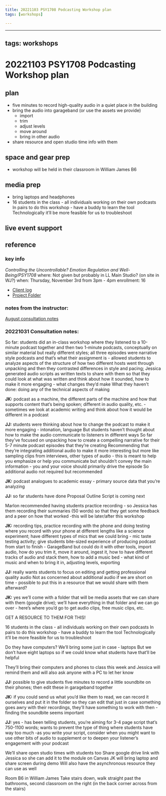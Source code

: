 ```yaml
---
title: 20221103 PSY1708 Podcasting Workshop plan
tags: [workshops]

---
```


---
tags: workshops
---
# 20221103 PSY1708 Podcasting Workshop plan

## plan
* five minutes to record high-quality audio in a quiet place in the building
* bring the audio into garageband (or use the assets we provide)
    * import
    * trim
    * adjust levels
    * move around
    * bring in other audio
* share resource and open studio time info with them

## space and gear prep
* workshop will be held in their classroom in William James B6
## media prep
* bring laptops and headphones
* 16 students in the class - all individuals working on their own podcasts
In pairs to do this workshop - have a buddy to learn the tool 
Technologically it’ll be more feasible for us to troubleshoot
## live event support
## reference
### key info
*Controlling the Uncontrollable? Emotion Regulation and Well-Being/PSY1708*
where: Not given but probably in LL Main Studio? (on site in WJ?)
when: Thursday, November 3rd from 3pm - 4pm
enrollment: 16 
* [Client log](https://docs.google.com/document/d/1xH30oTF7g48-V-_4v5VGQmMZiH6_2nO__Yp9kws3G2g/edit#heading=h.z6pqwenjbvay)
* [Project Folder](https://drive.google.com/drive/folders/1xJMUYcHmg2BReG6tfLkJCkOA4qPHOKfh)

### notes from the instructor: 
[August consultation notes](https://docs.google.com/document/d/1mPmj2rC8CEPOYlLTE403zHNaaVjlFBy5sSWbpB3hOqo/edit#heading=h.xq08mkc7np4p)

### 20221031 Consultation notes:
So far: students did an in-class workshop where they listened to a 10-minute podcast together and then two 1-minute podcasts, conceptually on similar material but really different styles; all three episodes were narrative style podcasts and that’s what their assignment is - allowed students to analyze aspects of the structure of how two different hosts went through unpacking and then they contrasted differences in style and pacing; Jessica generated audio scripts as written texts to share with them so that they could look at what was written and think about how it sounded, how to make it more engaging - what changes they’d make
What they haven’t done: doing any of the technical aspects of making

**JK:** podcast as a machine, the different parts of the machine and how that supports content that’s being spoken; different in audio quality, etc.
-sometimes we look at academic writing and think about how it would be different in a podcast

**JJ:** students were thinking about how to change the podcast to make it more engaging - intonation, language 
But students haven’t thought about how to make the audio communicate to listeners in different ways
So far they’ve focused on unpacking how to create a compelling narrative for their 5-7 minute podcast episodes that they’re creating
Recommending that they’re integrating additional audio to make it more interesting but more like sampling clips from interviews, other types of audio - this is meant to help you emphasize or help you communicate but shouldn’t convey the main information - you and your voice should primarily drive the episode
So additional audio not required but recommended

**JK:** podcast analogues to academic essay - primary source data that you’re analyzing 

**JJ:** so far students have done
Proposal
Outline
Script is coming next

Marlon recommended having students practice recording - so Jessica has them recording their summaries (50 words) so that they get some feedback and a peer on how that worked
-this will be later/after this workshop

**JK:** recording tips, practice recording with the phone and doing testing where you record with your phone at different lengths like a science experiment; have different types of mics that we could bring - mic taste testing activity; give students bite-sized experience of producing podcast from start to finish - GarageBand but could do it with other tools, import audio, how do you trim it, move it around, ingest it, how to have different tracks of audio and stack them, how to add a music bed - what kind of music and when to bring it in, adjusting levels, exporting

**JJ:** really wants students to focus on editing and getting professional quality audio
Not as concerned about additional audio if we are short on time - possible to put this in a resource that we would share with them afterward?

**JK:** yes we’ll come with a folder that will be media assets that we can share with them (google drive); we’ll have everything in that folder and we can go over - here’s where you’d go to get audio clips, free music clips, etc.

GET A RESOURCE TO THEM FOR THIS!

16 students in the class - all individuals working on their own podcasts
In pairs to do this workshop - have a buddy to learn the tool 
Technologically it’ll be more feasible for us to troubleshoot 

Do they have computers?
We’ll bring some just in case - laptops
But we don’t have eight laptops so if we could know what students have that’ll be helpful

They’ll bring their computers and phones to class this week and Jessica will remind them and will also ask anyone with a PC to let her know

**JJ:** possible to give students five minutes to record a little soundbite on their phones; then edit these in garageband together

**JK:** if you could send us what you’d like them to read, we can record it ourselves and put it in the folder so they can edit that just in case something goes awry with their recordings, they’ll have something to work with then
-finding the soundbite seems important

**JJ:** yes - has been telling students, you’re aiming for 3-4 page script that’s 750-1100 words; wants to prevent the type of thing where students have way too much 
-as you write your script, consider when you might want to use other bits of audio to supplement or to deepen your listener’s engagement with your podcast

We’ll share open studio times with students too
Share google drive link with Jessica so she can add it to the module on Canvas
JK will bring laptop and share screen during demo
Will also have the asynchronous resource they can use as well 


Room B6 in William James
Take stairs down, walk straight past the bathrooms, second classroom on the right (in the back corner across from the stairs)



